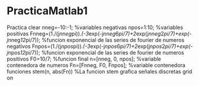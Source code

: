 # PracticaMatlab1
Practica 
clear
nneg=-10:-1; %variables negativas
npos=1:10;   %variables positivas
Fnneg=(1./(j*nneg*pi)).*(-3*exp(-j*nneg*6*pi/7)+2*exp(j*nneg*2*pi/7)+exp(-j*nneg*12*pi/7));
%funcion exponencial de las series de fourier de numeros negativos
Fnpos=(1./(j*npos*pi)).*(-3*exp(-j*npos*6*pi/7)+2*exp(j*npos*2*pi/7)+exp(-j*npos*12*pi/7));
%funcion exponencial de las series de fourier de numeros positivos
F0=10/7; %funcion final
n=[nneg, 0, npos]; %variable contenedora de numeros
Fn=[Fnneg, F0, Fnpos]; %variable contenedora funciones
stem(n, abs(Fn)) %La funcion stem grafica señales discretas
grid on
